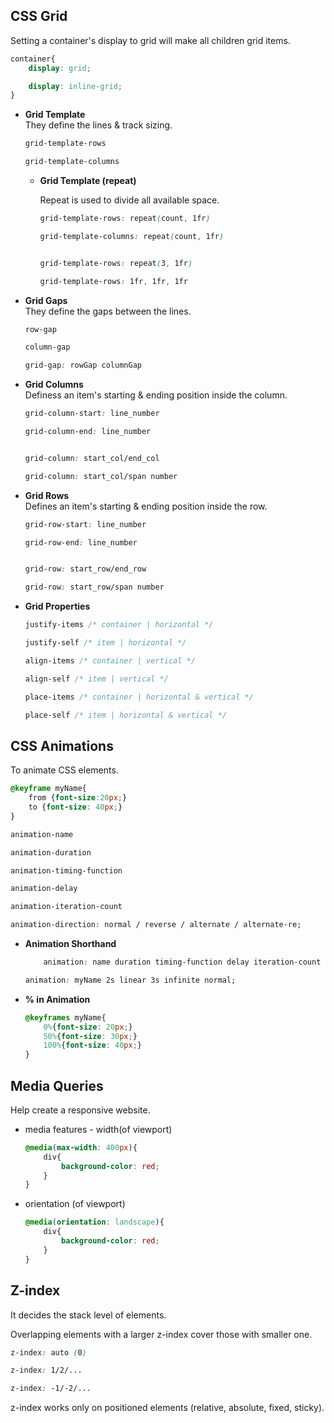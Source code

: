 ## CSS Grid
Setting a container's display to grid will make all children grid items.

```css
container{
    display: grid;

    display: inline-grid;
}
```

- **Grid Template** <br>
    They define the lines & track sizing.

    ```css
    grid-template-rows

    grid-template-columns
    ```

    - **Grid Template (repeat)**

        Repeat is used to divide all available space.
        
        ```css
        grid-template-rows: repeat(count, 1fr)
        
        grid-template-columns: repeat(count, 1fr)


        grid-template-rows: repeat(3, 1fr)
        
        grid-template-rows: 1fr, 1fr, 1fr
        ```

- **Grid Gaps** <br>
    They define the gaps between the lines.

    ```css
    row-gap

    column-gap

    grid-gap: rowGap columnGap
    ```

- **Grid Columns** <br>
    Definess an item's starting & ending position inside the column.

    ```css
    grid-column-start: line_number

    grid-column-end: line_number


    grid-column: start_col/end_col

    grid-column: start_col/span number
    ```

- **Grid Rows** <br>
    Defines an item's starting & ending position inside the row.

    ```css
    grid-row-start: line_number

    grid-row-end: line_number


    grid-row: start_row/end_row

    grid-row: start_row/span number
    ```

- **Grid Properties**

    ```css
    justify-items /* container | horizontal */

    justify-self /* item | horizontal */

    align-items /* container | vertical */

    align-self /* item | vertical */

    place-items /* container | horizontal & vertical */

    place-self /* item | horizontal & vertical */
    ```

## CSS Animations

To animate CSS elements.

```css
@keyframe myName{
    from {font-size:20px;}
    to {font-size: 40px;}
}
```

```css
animation-name

animation-duration

animation-timing-function

animation-delay

animation-iteration-count

animation-direction: normal / reverse / alternate / alternate-re;
```

- **Animation Shorthand**

    ```css
        animation: name duration timing-function delay iteration-count direction fill-mode;

    animation: myName 2s linear 3s infinite normal;
    ```

- **% in Animation**

    ```css
    @keyframes myName{
        0%{font-size: 20px;}
        50%{font-size: 30px;}
        100%{font-size: 40px;}
    }
    ```

## Media Queries
Help create a responsive website.

- media features - width(of viewport)
    ```css
    @media(max-width: 400px){
        div{
            background-color: red;
        }
    }
    ```

- orientation (of viewport)
    ```css
    @media(orientation: landscape){
        div{
            background-color: red;
        }
    }
    ```

## Z-index
It decides the stack level of elements.

Overlapping elements with a larger z-index cover those with smaller one.

```css
z-index: auto (0)

z-index: 1/2/...

z-index: -1/-2/...
```
z-index works only on positioned elements (relative, absolute, fixed, sticky).
